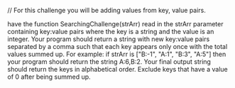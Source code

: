 // For this challenge you will be adding values from key, value pairs.

have the function SearchingChallenge(strArr) read in the strArr parameter containing key:value pairs where the key is a string and the value is an integer. Your program should return a string with new key:value pairs separated by a comma such that each key appears only once with the total values summed up.
For example: if strArr is ["B:-1", "A:1", "B:3", "A:5"] then your program should return the string A:6,B:2.
Your final output string should return the keys in alphabetical order. Exclude keys that have a value of 0 after being summed up.
